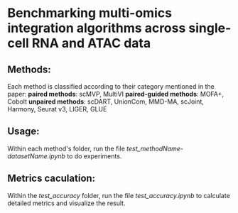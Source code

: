 # Benchmarking multi-omics integration algorithms across single-cell RNA and ATAC data

## Methods:
Each method is classified according to their category mentioned in the paper:
__paired methods__:
scMVP, MultiVI
__paired-guided methods__:
MOFA+, Cobolt
__unpaired methods__:
scDART, UnionCom, MMD-MA, scJoint, Harmony, Seurat v3, LIGER, GLUE

## Usage:
Within each method's folder, run the file *test_methodName-datasetName.ipynb* to do experiments.

## Metrics caculation:
Within the *test_accuracy* folder, run the file *test_accuracy.ipynb* to calculate detailed metrics and visualize the result.
